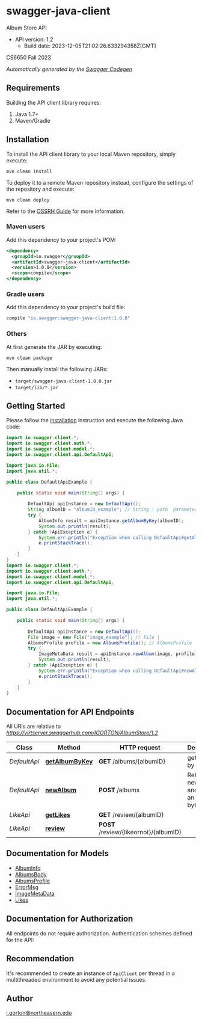 # swagger-java-client

Album Store API
- API version: 1.2
  - Build date: 2023-12-05T21:02:26.633294358Z[GMT]

CS6650 Fall 2023


*Automatically generated by the [Swagger Codegen](https://github.com/swagger-api/swagger-codegen)*


## Requirements

Building the API client library requires:
1. Java 1.7+
2. Maven/Gradle

## Installation

To install the API client library to your local Maven repository, simply execute:

```shell
mvn clean install
```

To deploy it to a remote Maven repository instead, configure the settings of the repository and execute:

```shell
mvn clean deploy
```

Refer to the [OSSRH Guide](http://central.sonatype.org/pages/ossrh-guide.html) for more information.

### Maven users

Add this dependency to your project's POM:

```xml
<dependency>
  <groupId>io.swagger</groupId>
  <artifactId>swagger-java-client</artifactId>
  <version>1.0.0</version>
  <scope>compile</scope>
</dependency>
```

### Gradle users

Add this dependency to your project's build file:

```groovy
compile "io.swagger:swagger-java-client:1.0.0"
```

### Others

At first generate the JAR by executing:

```shell
mvn clean package
```

Then manually install the following JARs:

* `target/swagger-java-client-1.0.0.jar`
* `target/lib/*.jar`

## Getting Started

Please follow the [installation](#installation) instruction and execute the following Java code:

```java
import io.swagger.client.*;
import io.swagger.client.auth.*;
import io.swagger.client.model.*;
import io.swagger.client.api.DefaultApi;

import java.io.File;
import java.util.*;

public class DefaultApiExample {

    public static void main(String[] args) {
        
        DefaultApi apiInstance = new DefaultApi();
        String albumID = "albumID_example"; // String | path  parameter is album key to retrieve
        try {
            AlbumInfo result = apiInstance.getAlbumByKey(albumID);
            System.out.println(result);
        } catch (ApiException e) {
            System.err.println("Exception when calling DefaultApi#getAlbumByKey");
            e.printStackTrace();
        }
    }
}
import io.swagger.client.*;
import io.swagger.client.auth.*;
import io.swagger.client.model.*;
import io.swagger.client.api.DefaultApi;

import java.io.File;
import java.util.*;

public class DefaultApiExample {

    public static void main(String[] args) {
        
        DefaultApi apiInstance = new DefaultApi();
        File image = new File("image_example"); // File | 
        AlbumsProfile profile = new AlbumsProfile(); // AlbumsProfile | 
        try {
            ImageMetaData result = apiInstance.newAlbum(image, profile);
            System.out.println(result);
        } catch (ApiException e) {
            System.err.println("Exception when calling DefaultApi#newAlbum");
            e.printStackTrace();
        }
    }
}
```

## Documentation for API Endpoints

All URIs are relative to *https://virtserver.swaggerhub.com/IGORTON/AlbumStore/1.2*

Class | Method | HTTP request | Description
------------ | ------------- | ------------- | -------------
*DefaultApi* | [**getAlbumByKey**](docs/DefaultApi.md#getAlbumByKey) | **GET** /albums/{albumID} | get album by key
*DefaultApi* | [**newAlbum**](docs/DefaultApi.md#newAlbum) | **POST** /albums | Returns the new key and size of an image in bytes.
*LikeApi* | [**getLikes**](docs/LikeApi.md#getLikes) | **GET** /review/{albumID} | 
*LikeApi* | [**review**](docs/LikeApi.md#review) | **POST** /review/{likeornot}/{albumID} | 

## Documentation for Models

 - [AlbumInfo](docs/AlbumInfo.md)
 - [AlbumsBody](docs/AlbumsBody.md)
 - [AlbumsProfile](docs/AlbumsProfile.md)
 - [ErrorMsg](docs/ErrorMsg.md)
 - [ImageMetaData](docs/ImageMetaData.md)
 - [Likes](docs/Likes.md)

## Documentation for Authorization

All endpoints do not require authorization.
Authentication schemes defined for the API:

## Recommendation

It's recommended to create an instance of `ApiClient` per thread in a multithreaded environment to avoid any potential issues.

## Author

i.gorton@northeasern.edu
